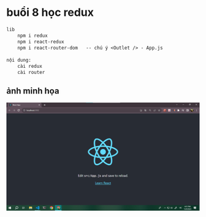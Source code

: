 # buổi 8 học redux

    lib
        npm i redux
        npm i react-redux
        npm i react-router-dom   -- chú ý <Outlet /> - App.js

    nội dung: 
        cài redux
        cài router
    

## ảnh minh họa
![...](./images/img_minhHoa.png)